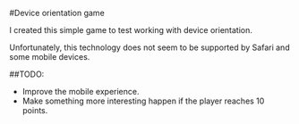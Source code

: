 #Device orientation game

I created this simple game to test working with device orientation.

Unfortunately, this technology does not seem to be supported by Safari and some mobile devices.

##TODO:

* Improve the mobile experience.
* Make something more interesting happen if the player reaches 10 points.